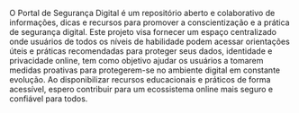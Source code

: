 O Portal de Segurança Digital é um repositório aberto e colaborativo de informações, dicas e recursos para promover a conscientização e a prática de segurança digital. Este projeto visa fornecer um espaço centralizado onde usuários de todos os níveis de habilidade podem acessar orientações úteis e práticas recomendadas para proteger seus dados, identidade e privacidade online, tem como objetivo ajudar os usuários a tomarem medidas proativas para protegerem-se no ambiente digital em constante evolução. Ao disponibilizar recursos educacionais e práticos de forma acessível, espero contribuir para um ecossistema online mais seguro e confiável para todos.
